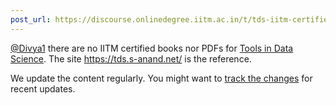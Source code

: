 ```yaml
---
post_url: https://discourse.onlinedegree.iitm.ac.in/t/tds-iitm-certified-books/163147/2
---
```

[@Divya1](/u/divya1) there are no IITM certified books nor PDFs for [Tools in Data Science](/c/courses/tds-kb/34). The site <https://tds.s-anand.net/> is the reference.

We update the content regularly. You might want to [track the changes](https://github.com/sanand0/tools-in-data-science-public/commits/tds-2025-01/) for recent updates.